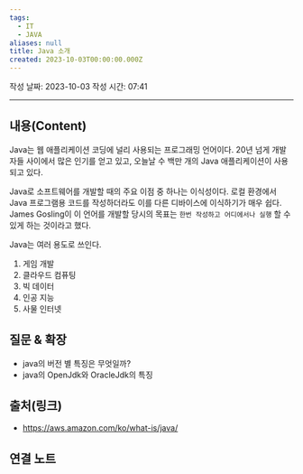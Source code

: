 ```yaml
---
tags:
  - IT
  - JAVA
aliases: null
title: Java 소개
created: 2023-10-03T00:00:00.000Z
---
```

작성 날짜: 2023-10-03
작성 시간: 07:41


----
## 내용(Content)

Java는 웹 애플리케이션 코딩에 널리 사용되는 프로그래밍 언어이다. 20년 넘게 개발자들 사이에서 많은 인기를 얻고 있고, 오늘날 수 백만 개의 Java 애플리케이션이 사용되고 있다. 

Java로 소프트웨어를 개발할 때의 주요 이점 중 하나는 이식성이다. 로컬 환경에서 Java 프로그램용 코드를 작성하더라도 이를 다른 디바이스에 이식하기가 매우 쉽다. James Gosling이 이 언어를 개발할 당시의 목표는 `한번 작성하고 어디에서나 실행` 할 수 있게 하는 것이라고 했다.

Java는 여러 용도로 쓰인다.

1. 게임 개발
2. 클라우드 컴퓨팅
3. 빅 데이터
4. 인공 지능
5. 사물 인터넷

## 질문 & 확장

- java의 버전 별 특징은 무엇일까?
- java의 OpenJdk와 OracleJdk의 특징

## 출처(링크)
- https://aws.amazon.com/ko/what-is/java/

## 연결 노트










